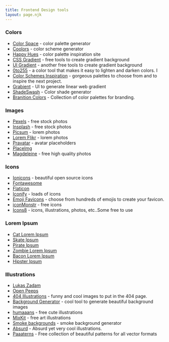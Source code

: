 ```yaml
---
title: Frontend Design tools
layout: page.njk
---
```



### Colors

- [Color Space](https://mycolor.space/) - color palette generator
- [Coolors](https://coolors.co/) - color scheme generator
- [Happy Hues](https://www.happyhues.co/) - color palette inspiration site
- [CSS Gradient](https://cssgradient.io/) - free tools to create gradient background
- [UI Gradient](https://uigradients.com) - another free tools to create gradient background
- [0to255](https://www.0to255.com/16cf75) - a color tool that makes it easy to lighten and darken colors. I
- [Color Schemes Inspiration](https://visme.co/blog/website-color-schemes/) - gorgeous palettes to choose from and to inspire the next project.
- [Grabient](https://www.grabient.com/) - UI to generate linear web gradient
- [ShadeSwash](https://shadeswash.netlify.app/) - Color shade generator
- [Branition Colors](https://branition.com/colors) - Collection of color palettes for branding.

### Images

- [Pexels](https://www.pexels.com/) - free stock photos
- [Insplash](https://unsplash.com/) - free stock photos
- [Picsum](https://picsum.photos/) - lorem photos
- [Lorem Flikr](https://loremflickr.com/) - lorem photos
- [Pravatar](https://pravatar.cc/) - avatar placeholders
- [PlaceImg](https://placeimg.com/)
- [Magdeleine](https://magdeleine.co/browse/) - free high quality photos

### Icons

- [Ionicons](https://ionicons.com/) - beautiful open source icons
- [Fontawesome](https://fontawesome.com/)
- [Flaticon](https://www.flaticon.com)
- [Iconify](https://iconify.design/) - loads of icons
- [Emoji Favicons](https://favicon.io/emoji-favicons/) - choose from hundreds of emojis to create your favicon.
- [iconMonstr](https://iconmonstr.com/) - free icons
- [Icons8](https://icons8.com/) - icons, illustrations, photos, etc..Some free to use

### Lorem Ipsum

- [Cat Lorem Ipsum](http://www.catipsum.com/)
- [Skate Ipsum](http://skateipsum.com/)
- [Pirate Ipsum](https://pirateipsum.me/)
- [Zombie Lorem Ipsum](http://www.zombieipsum.com/)
- [Bacon Lorem Ipsum](https://baconipsum.com/)
- [Hipster Ipsum](https://hipsum.co/)

### Illustrations

- [Lukas Zadam](https://lukaszadam.com/illustrations)
- [Open Peeps](https://www.openpeeps.com/)
- [404 Illustrations](https://www.kapwing.com/404-illustrations) - funny and cool images to put in the 404 page.
- [Background Generator](https://background-generator.com/) - cool tool to generate beautiful background images
- [humaaans](https://www.humaaans.com/) - free cute illustrations
- [MixKit](https://mixkit.co/free-stock-art/) - free art illustrations
- [Smoke backgrounds](https://dragdropsite.github.io/waterpipe.js/) - smoke background generator
- [Absurd](https://absurd.design/) - Absurd yet very cool illustrations.
- [Paaaterns](https://products.ls.graphics/paaatterns/index.html) - Free collection of beautiful patterns for all vector formats

